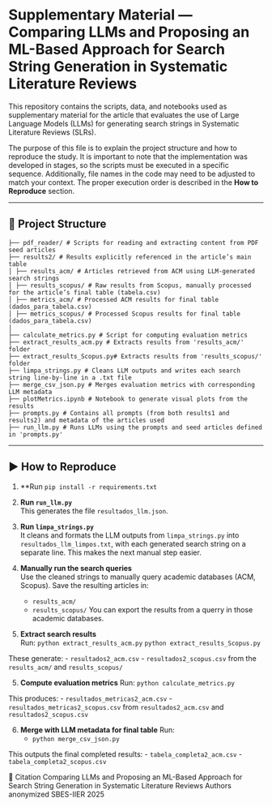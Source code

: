 # Supplementary Material — Comparing LLMs and Proposing an ML-Based Approach for Search String Generation in Systematic Literature Reviews

This repository contains the scripts, data, and notebooks used as supplementary material for the article that evaluates the use of Large Language Models (LLMs) for generating search strings in Systematic Literature Reviews (SLRs).

The purpose of this file is to explain the project structure and how to reproduce the study. It is important to note that the implementation was developed in stages, so the scripts must be executed in a specific sequence. Additionally, file names in the code may need to be adjusted to match your context. The proper execution order is described in the **How to Reproduce** section.

---

## 📁 Project Structure
```
├── pdf_reader/ # Scripts for reading and extracting content from PDF seed articles
├── results2/ # Results explicitly referenced in the article’s main table
│ ├── results_acm/ # Articles retrieved from ACM using LLM-generated search strings
│ ├── results_scopus/ # Raw results from Scopus, manually processed for the article’s final table (tabela.csv)
│ ├── metrics_acm/ # Processed ACM results for final table (dados_para_tabela.csv)
│ ├── metrics_scopus/ # Processed Scopus results for final table (dados_para_tabela.csv)
│
├── calculate_metrics.py # Script for computing evaluation metrics
├── extract_results_acm.py # Extracts results from 'results_acm/' folder
├── extract_results_Scopus.py# Extracts results from 'results_scopus/' folder
├── limpa_strings.py # Cleans LLM outputs and writes each search string line-by-line in a .txt file
├── merge_csv_json.py # Merges evaluation metrics with corresponding LLM metadata
├── plotMetrics.ipynb # Notebook to generate visual plots from the results
├── prompts.py # Contains all prompts (from both results1 and results2) and metadata of the articles used
├── run_llm.py # Runs LLMs using the prompts and seed articles defined in 'prompts.py'
```

---

## ▶️ How to Reproduce

1. **Run `pip install -r requirements.txt`

2. **Run `run_llm.py`**  
   This generates the file `resultados_llm.json`.
   
3. **Run `limpa_strings.py`**  
   It cleans and formats the LLM outputs from  `limpa_strings.py` into `resultados_llm_limpos.txt`, with each generated search string on a separate line. This makes the next manual step easier.

5. **Manually run the search queries**  
   Use the cleaned strings to manually query academic databases (ACM, Scopus). Save the resulting articles in:
   - `results_acm/`
   - `results_scopus/`
   You can export the results from a querry in those academic databases.

6. **Extract search results**  
   Run:
   `python extract_results_acm.py`
   `python extract_results_Scopus.py`

These generate:
    - `resultados2_acm.csv`
    - `resultados2_scopus.csv`
from the `results_acm/` and `results_scopus/`
   
5. **Compute evaluation metrics**
Run:
`python calculate_metrics.py`

This produces:
    - `resultados_metricas2_acm.csv`
    - `resultados_metricas2_scopus.csv`
from  `resultados2_acm.csv` and `resultados2_scopus.csv`

6. **Merge with LLM metadata for final table**
Run:
    - `python merge_csv_json.py`

This outputs the final completed results:
    - `tabela_completa2_acm.csv`
    - `tabela_completa2_scopus.csv`

📎 Citation
Comparing LLMs and Proposing an ML-Based Approach for Search String Generation in Systematic Literature Reviews
Authors anonymized
SBES-IIER 2025
